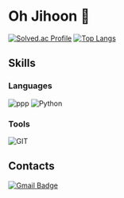 # Oh Jihoon 🤭


[![Solved.ac Profile](http://mazassumnida.wtf/api/v2/generate_badge?boj=terry0616)](https://solved.ac/terry0616/)
[![Top Langs](https://github-readme-stats.vercel.app/api/top-langs/?username=doertail&layout=compact)](https://github.com/anuraghazra/github-readme-stats)


## Skills 
### Languages
![ppp](https://img.shields.io/badge/C++-00599C.svg?&style=for-the-badge&logo=cplusplus&logoColor=white)
![Python](https://img.shields.io/badge/Python-3776AB.svg?&style=for-the-badge&logo=Python&logoColor=white)


### Tools
![GIT](https://img.shields.io/badge/GIT-F0532.svg?&style=for-the-badge&logo=GIT&logoColor=White)


## Contacts
[![Gmail Badge](https://img.shields.io/badge/Gmail-d14836?style=flat-square&logo=Gmail&logoColor=white&link=mailto:doer.tail@gmail.com)](mailto:doer.tail@gmail.com)

<!--
**doertail/doertail** is a ✨ _special_ ✨ repository because its `README.md` (this file) appears on your GitHub profile.
![로고명](https://img.shields.io/badge/로고명-원하는색상코드.svg?&style=for-the-badge&logo=로고명&logoColor=로고색상)


Here are some ideas to get you started:
![C](https://img.shields.io/badge/C-A8B9CC.svg?&style=for-the-badge&logo=C&logoColor=White)
- 🔭 I’m currently working on ...
- 🌱 I’m currently learning ...
- 👯 I’m looking to collaborate on ...
- 🤔 I’m looking for help with ...
- 💬 Ask me about ...
- 📫 How to reach me: ...
- 😄 Pronouns: ...
- ⚡ Fun fact: ...
-->

